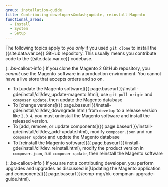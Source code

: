 ```yaml
---
group: installation-guide
title: Contributing developers&mdash;update, reinstall Magento
functional_areas:
  - Install
  - System
  - Setup
---
```


The following topics apply to you *only* if you used `git clone` to install the {{site.data.var.ce}} GitHub repository. This usually means you contribute code to the {{site.data.var.ce}} codebase.

{: .bs-callout-info }
If you clone the Magento 2 GitHub repository, you <em>cannot</em> use the Magento software in a production environment. You cannot have a live store that accepts orders and so on.

* To [update the Magento software]({{ page.baseurl }}/install-gde/install/cli/dev_update-magento.html), use `git pull origin` and `composer update`, then update the Magento database
* To [change versions]({{ page.baseurl }}/install-gde/install/cli/dev_downgrade.html) from `develop` to a release version like `2.0.4`, you must uninstall the Magento software and install the released version.
* To [add, remove, or update components]({{ page.baseurl }}/install-gde/install/cli/dev_add-update.html), modify `composer.json` and run `composer update` and update the Magento database
* To [reinstall the Magento software]({{ page.baseurl }}/install-gde/install/cli/dev_reinstall.html), modify the product version in `composer.json`, run `composer update`, then reinstall the Magento software

{: .bs-callout-info }
If you are not a contributing developer, you perform upgrades and upgrades as discussed in[Updating the Magento application and components]({{ page.baseurl }}/comp-mgr/bk-compman-upgrade-guide.html).
